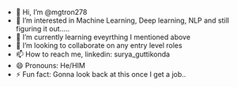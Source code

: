 - 👋 Hi, I’m @mgtron278
- 👀 I’m interested in Machine Learning, Deep learning, NLP and still figuring it out.....
- 🌱 I’m currently learning eveyrthing I mentioned above
- 💞️ I’m looking to collaborate on any entry level roles
- 📫 How to reach me, linkedin: surya_guttikonda
- 😄 Pronouns: He/HIM
- ⚡ Fun fact: Gonna look back at this once I get a job..

<!---
mgtron278/mgtron278 is a ✨ special ✨ repository because its `README.md` (this file) appears on your GitHub profile.
You can click the Preview link to take a look at your changes.
--->
